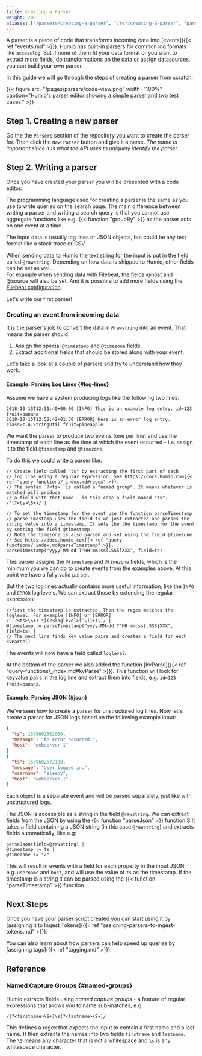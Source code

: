 ```yaml
---
title: Creating a Parser
weight: 200
aliases: ["/parsers/creating-a-parser", "/ref/creating-a-parser", "parsers/json-parsers", "parsers/regexp-parsers"]
---
```


A parser is a piece of code that transforms incoming data into [events]({{< ref "events.md" >}}).
Humio has built-in parsers for common log formats like `accesslog`. But if none of them fit your
data format or you want to extract more fields, do transformations on the data or assign datasources,
you can build your own parser.

In this guide we will go through the steps of creating a parser from scratch.

{{< figure src="/pages/parsers/code-view.png" width="100%" caption="Humio's parser editor showing a simple parser and two test cases." >}}

## Step 1. Creating a new parser

Go the the `Parsers` section of the repository you want to create the parser for.
Then click the `New Parser` button and give it a name. _The name is important since it is what the API uses to uniquely identify the parser._


## Step 2. Writing a parser

Once you have created your parser you will be presented with a code editor.

The programming language used for creating a parser is the same as you
use to write queries on the search page. The main difference between writing a
parser and writing a search query is that you cannot use aggregate functions
like e.g. {{< function "groupBy" >}} as the parser acts on one event at a time.

The input data is usually log lines or JSON objects, but could be any text format
like a stack trace or CSV.

When sending data to Humio the text string for the input is put in the field called `@rawstring`.
Depending on how data is shipped to Humio, other fields can be set as well.    
For example when sending data with Filebeat, the fields @host and @source will also be set. And it is possible to add more fields using the [Filebeat configuration](/integrations/data-shippers/beats/filebeat).

Let's write our first parser!

### Creating an event from incoming data

It is the parser's job to convert the data in `@rawstring` into an event.
That means the parser should:

1. Assign the special `@timestamp` and `@timezone` fields.
1. Extract additional fields that should be stored along with your event.

Let's take a look at a couple of parsers and try to understand how they work.


#### Example: Parsing Log Lines {#log-lines}

Assume we have a system producing logs like the following two lines:

```
2018-10-15T12:51:40+00:00 [INFO] This is an example log entry. id=123 fruit=banana
2018-10-15T12:52:42+01:30 [ERROR] Here is an error log entry. class=c.o.StringUtil fruit=pineapple
```

We want the parser to produce two events (one per line) and use the timestamp of each line as
the time at which the event occurred - i.e. assign it to the field `@timestamp` and `@timezone`.

To do this we could write a parser like:

```humio
// Create field called "ts" by extracting the first part of each
// log line using a regular expression. See https://docs.humio.com{{< ref "query-functions/_index.md#regex" >}}.
// The syntax `?<ts>` is called a "named group". It means whatever is matched will produce
// a field with that name - in this case a field named "ts".
/^(?<ts>\S+)/ |

// To set the timestamp for the event use the function parseTimestamp
// parseTimestamp uses the field ts we just extracted and parses the string value into a timestamp. It sets the the timestamp for the event by setting the field @timestamp.
// Note the timezone is also parsed and set using the field @timezone
// See https://docs.humio.com{{< ref "query-functions/_index.md#parseTimestamp" >}}.
parseTimestamp("yyyy-MM-dd'T'HH:mm:ss[.SSS]XXX", field=ts)
```

This parser assigns the `@timestamp` and `@timezone` fields, which is the minimum you we can
do to create events from the examples above. At this point we have a fully valid parser.

But the two log lines actually contains more useful information, like the `INFO` and `ERROR` log levels.
We can extract those by extending the regular expression:

```humio
//first the timestamp is extracted. Then the regex matches the loglevel. For example [INFO] or [ERROR]
/^(?<ts>\S+) \[(?<loglevel>[^\]]+)\]/ |
@timestamp := parseTimestamp("yyyy-MM-dd'T'HH:mm:ss[.SSS]XXX", field=ts) |
// The next line finds key value pairs and creates a field for each
kvParse()
```

The events will now have a field called `loglevel`.
 
At the bottom of the parser we also added the function [kvParse]({{< ref "query-functions/_index.md#kvParse" >}}).
This function will look for keyvalue pairs in the log line and extract them into fields, e.g. `id=123` `fruit=banana`.

#### Example: Parsing JSON {#json}

We've seen how to create a parser for unstructured log lines. Now let's create a
parser for JSON logs based on the following example input:

```json
{
  "ts": 1539602562000,
  "message": "An error occurred.",
  "host": "webserver-1"
}
{
  "ts": 1539602572100,
  "message": "User logged in.",
  "username": "sleepy",
  "host": "webserver-1"
}
```

Each object is a separate event and will be parsed separately, just like with
unstructured logs.

The JSON is accessible as a string in the field `@rawstring`. We can extract fields
from the JSON by using the {{< function "parseJson" >}} function.S
It takes a field containing a JSON string (in this case `@rawstring`)
and extracts fields automatically, like e.g:

```humio
parseJson(field=@rawstring) |
@timestamp := ts |
@timezone := "Z"
```

This will result in events with a field for each property in the input JSON,
e.g. `username` and `host`, and will use the value of `ts` as the timestamp. If the timestamp is a string it can be parsed using the {{< function "parseTimestamp" >}} function

## Next Steps

Once you have your parser script created you can start using
it by [assigning it to Ingest Tokens]({{< ref "assigning-parsers-to-ingest-tokens.md" >}}).

You can also learn about how parsers can help speed up queries by [assigning tags]({{< ref "tagging.md" >}}).

## Reference

### Named Capture Groups {#named-groups}

Humio extracts fields using _named capture groups_ - a feature of regular expressions
that allows you to name sub-matches, e.g:

```humio
/(?<firstname>\S+)\s(?<lastname>\S+)/
```

This defines a regex that expects the input to contain a first name and  a last name. It then extracts
the names into two fields `firstname` and `lastname`. The `\S` means
any character that is not a whitespace and `\s` is any whitespace character.
